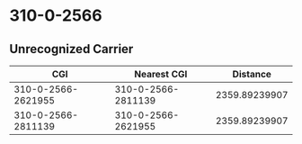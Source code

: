 # 310-0-2566
## Unrecognized Carrier


| CGI | Nearest CGI | Distance |
|-----|-------------|----------|
| 310-0-2566-2621955 | 310-0-2566-2811139 | 2359.89239907 |
| 310-0-2566-2811139 | 310-0-2566-2621955 | 2359.89239907 |
